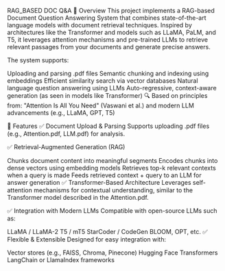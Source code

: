 RAG_BASED DOC Q&A
📌 Overview
This project implements a RAG-based Document Question Answering System that combines state-of-the-art language models with document retrieval techniques. Inspired by architectures like the Transformer and models such as LLaMA, PaLM, and T5, it leverages attention mechanisms and pre-trained LLMs to retrieve relevant passages from your documents and generate precise answers.

The system supports:

Uploading and parsing .pdf files
Semantic chunking and indexing using embeddings
Efficient similarity search via vector databases
Natural language question answering using LLMs
Auto-regressive, context-aware generation (as seen in models like Transformer)
🔍 Based on principles from: "Attention Is All You Need" (Vaswani et al.) and modern LLM advancements (e.g., LLaMA, GPT, T5) 

🧩 Features
✅ Document Upload & Parsing
Supports uploading .pdf files (e.g., Attention.pdf, LLM.pdf) for analysis.

✅ Retrieval-Augmented Generation (RAG)

Chunks document content into meaningful segments
Encodes chunks into dense vectors using embedding models
Retrieves top-k relevant contexts when a query is made
Feeds retrieved context + query to an LLM for answer generation
✅ Transformer-Based Architecture
Leverages self-attention mechanisms for contextual understanding, similar to the Transformer model described in the Attention.pdf.

✅ Integration with Modern LLMs
Compatible with open-source LLMs such as:

LLaMA / LLaMA-2
T5 / mT5
StarCoder / CodeGen
BLOOM, OPT, etc.
✅ Flexible & Extensible
Designed for easy integration with:

Vector stores (e.g., FAISS, Chroma, Pinecone)
Hugging Face Transformers
LangChain or LlamaIndex frameworks
